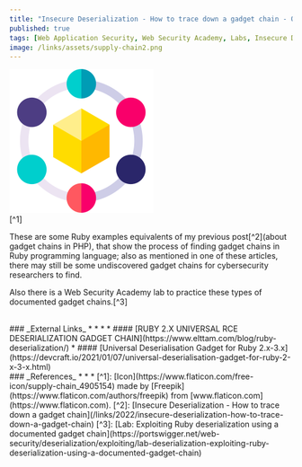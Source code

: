 ```yaml
---
title: "Insecure Deserialization - How to trace down a gadget chain - Other examples in Ruby"
published: true
tags: [Web Application Security, Web Security Academy, Labs, Insecure Deserialization, Remote Code Execution, Gadget Chains, Ruby]
image: /links/assets/supply-chain2.png
---
```


![](/links/assets/supply-chain2.png)
<br>
[^1]

These are some Ruby examples equivalents of my previous post[^2](about gadget chains in PHP), that show the process of finding gadget chains in Ruby programming language; also as mentioned in one of these articles, there may still be some undiscovered gadget chains for cybersecurity researchers to find.

Also there is a Web Security Academy lab to practice these types of documented gadget chains.[^3]

<br>
### _External Links_
* * *
* #### [RUBY 2.X UNIVERSAL RCE DESERIALIZATION GADGET CHAIN](https://www.elttam.com/blog/ruby-deserialization/)
* #### [Universal Deserialisation Gadget for Ruby 2.x-3.x](https://devcraft.io/2021/01/07/universal-deserialisation-gadget-for-ruby-2-x-3-x.html)

<br>
### _References_
* * *
[^1]: [Icon](https://www.flaticon.com/free-icon/supply-chain_4905154) made by [Freepik](https://www.flaticon.com/authors/freepik) from [www.flaticon.com](https://www.flaticon.com).
[^2]: [Insecure Deserialization - How to trace down a gadget chain](/links/2022/insecure-deserialization-how-to-trace-down-a-gadget-chain)
[^3]: [Lab: Exploiting Ruby deserialization using a documented gadget chain](https://portswigger.net/web-security/deserialization/exploiting/lab-deserialization-exploiting-ruby-deserialization-using-a-documented-gadget-chain)